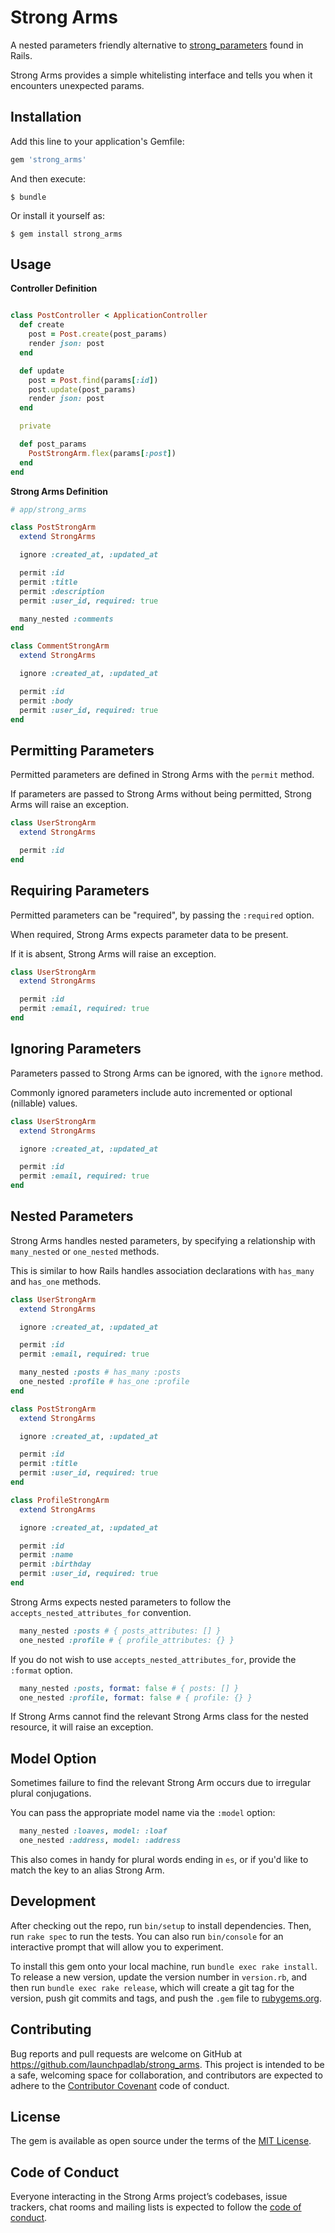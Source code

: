 # Strong Arms

A nested parameters friendly alternative to [strong_parameters](https://github.com/rails/strong_parameters) found in Rails.

Strong Arms provides a simple whitelisting interface and tells you when it encounters unexpected params.

## Installation

Add this line to your application's Gemfile:

```ruby
gem 'strong_arms'
```

And then execute:

    $ bundle

Or install it yourself as:

    $ gem install strong_arms

## Usage

**Controller Definition**

```ruby

class PostController < ApplicationController
  def create
    post = Post.create(post_params)
    render json: post
  end

  def update
    post = Post.find(params[:id])
    post.update(post_params)
    render json: post
  end

  private

  def post_params
    PostStrongArm.flex(params[:post])
  end
end
```

**Strong Arms Definition**

```ruby
# app/strong_arms

class PostStrongArm
  extend StrongArms

  ignore :created_at, :updated_at

  permit :id
  permit :title
  permit :description
  permit :user_id, required: true

  many_nested :comments
end

class CommentStrongArm
  extend StrongArms

  ignore :created_at, :updated_at

  permit :id
  permit :body
  permit :user_id, required: true
end
```

## Permitting Parameters

Permitted parameters are defined in Strong Arms with the `permit` method.

If parameters are passed to Strong Arms without being permitted, Strong Arms will raise an exception.

```ruby
class UserStrongArm
  extend StrongArms

  permit :id
end
```

## Requiring Parameters

Permitted parameters can be "required", by passing the `:required` option.

When required, Strong Arms expects parameter data to be present. 

If it is absent, Strong Arms will raise an exception.

```ruby
class UserStrongArm
  extend StrongArms

  permit :id
  permit :email, required: true
end
```

## Ignoring Parameters

Parameters passed to Strong Arms can be ignored, with the `ignore` method.

Commonly ignored parameters include auto incremented or optional (nillable) values.

```ruby
class UserStrongArm
  extend StrongArms

  ignore :created_at, :updated_at

  permit :id
  permit :email, required: true
end
```

## Nested Parameters

Strong Arms handles nested parameters, by specifying a relationship with `many_nested` or `one_nested` methods.

This is similar to how Rails handles association declarations with `has_many` and `has_one` methods.

```ruby
class UserStrongArm
  extend StrongArms

  ignore :created_at, :updated_at

  permit :id
  permit :email, required: true

  many_nested :posts # has_many :posts
  one_nested :profile # has_one :profile
end

class PostStrongArm
  extend StrongArms

  ignore :created_at, :updated_at

  permit :id
  permit :title
  permit :user_id, required: true
end

class ProfileStrongArm
  extend StrongArms

  ignore :created_at, :updated_at

  permit :id
  permit :name
  permit :birthday
  permit :user_id, required: true
end
```

Strong Arms expects nested parameters to follow the `accepts_nested_attributes_for` convention.

```ruby
  many_nested :posts # { posts_attributes: [] }
  one_nested :profile # { profile_attributes: {} }
```

If you do not wish to use `accepts_nested_attributes_for`, provide the `:format` option.

```ruby
  many_nested :posts, format: false # { posts: [] }
  one_nested :profile, format: false # { profile: {} }
```

If Strong Arms cannot find the relevant Strong Arms class for the nested resource, it will raise an exception.

## Model Option

Sometimes failure to find the relevant Strong Arm occurs due to irregular plural conjugations.

You can pass the appropriate model name via the `:model` option:

```ruby
  many_nested :loaves, model: :loaf
  one_nested :address, model: :address
```

This also comes in handy for plural words ending in `es`, or if you'd like to match the key to an alias Strong Arm.

## Development

After checking out the repo, run `bin/setup` to install dependencies. Then, run `rake spec` to run the tests. You can also run `bin/console` for an interactive prompt that will allow you to experiment.

To install this gem onto your local machine, run `bundle exec rake install`. To release a new version, update the version number in `version.rb`, and then run `bundle exec rake release`, which will create a git tag for the version, push git commits and tags, and push the `.gem` file to [rubygems.org](https://rubygems.org).

## Contributing

Bug reports and pull requests are welcome on GitHub at https://github.com/launchpadlab/strong_arms. This project is intended to be a safe, welcoming space for collaboration, and contributors are expected to adhere to the [Contributor Covenant](http://contributor-covenant.org) code of conduct.

## License

The gem is available as open source under the terms of the [MIT License](https://opensource.org/licenses/MIT).

## Code of Conduct

Everyone interacting in the Strong Arms project’s codebases, issue trackers, chat rooms and mailing lists is expected to follow the [code of conduct](https://github.com/launchpadlab/strong_arms/blob/master/CODE_OF_CONDUCT.md).
